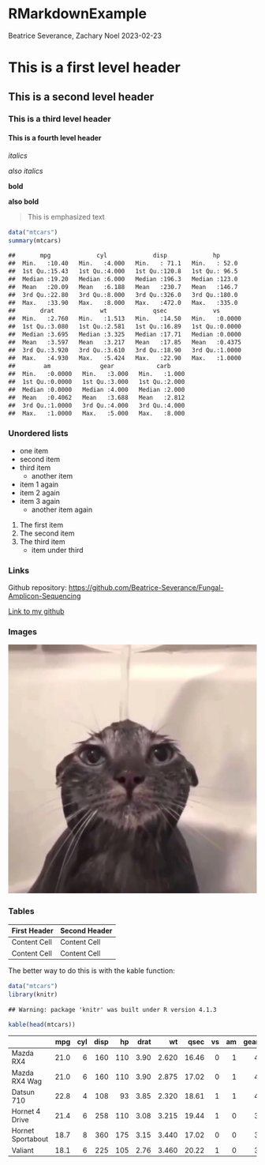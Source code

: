 RMarkdownExample
================
Beatrice Severance, Zachary Noel
2023-02-23

# This is a first level header

## This is a second level header

### This is a third level header

#### This is a fourth level header

*italics*

*also italics*

**bold**

**also bold**

> This is emphasized text

``` r
data("mtcars")
summary(mtcars)
```

    ##       mpg             cyl             disp             hp       
    ##  Min.   :10.40   Min.   :4.000   Min.   : 71.1   Min.   : 52.0  
    ##  1st Qu.:15.43   1st Qu.:4.000   1st Qu.:120.8   1st Qu.: 96.5  
    ##  Median :19.20   Median :6.000   Median :196.3   Median :123.0  
    ##  Mean   :20.09   Mean   :6.188   Mean   :230.7   Mean   :146.7  
    ##  3rd Qu.:22.80   3rd Qu.:8.000   3rd Qu.:326.0   3rd Qu.:180.0  
    ##  Max.   :33.90   Max.   :8.000   Max.   :472.0   Max.   :335.0  
    ##       drat             wt             qsec             vs        
    ##  Min.   :2.760   Min.   :1.513   Min.   :14.50   Min.   :0.0000  
    ##  1st Qu.:3.080   1st Qu.:2.581   1st Qu.:16.89   1st Qu.:0.0000  
    ##  Median :3.695   Median :3.325   Median :17.71   Median :0.0000  
    ##  Mean   :3.597   Mean   :3.217   Mean   :17.85   Mean   :0.4375  
    ##  3rd Qu.:3.920   3rd Qu.:3.610   3rd Qu.:18.90   3rd Qu.:1.0000  
    ##  Max.   :4.930   Max.   :5.424   Max.   :22.90   Max.   :1.0000  
    ##        am              gear            carb      
    ##  Min.   :0.0000   Min.   :3.000   Min.   :1.000  
    ##  1st Qu.:0.0000   1st Qu.:3.000   1st Qu.:2.000  
    ##  Median :0.0000   Median :4.000   Median :2.000  
    ##  Mean   :0.4062   Mean   :3.688   Mean   :2.812  
    ##  3rd Qu.:1.0000   3rd Qu.:4.000   3rd Qu.:4.000  
    ##  Max.   :1.0000   Max.   :5.000   Max.   :8.000

### Unordered lists

- one item
- second item
- third item
  - another item
- item 1 again
- item 2 again
- item 3 again
  - another item again

1.  The first item
2.  The second item
3.  The third item
    - item under third

### Links

Github repository:
<https://github.com/Beatrice-Severance/Fungal-Amplicon-Sequencing>

[Link to my
github](https://github.com/Beatrice-Severance/Fungal-Amplicon-Sequencing)

### Images

![Water Cat](Water%20Cat.jpg)

### Tables

| First Header | Second Header |
|--------------|---------------|
| Content Cell | Content Cell  |
| Content Cell | Content Cell  |

The better way to do this is with the kable function:

``` r
data("mtcars")
library(knitr)
```

    ## Warning: package 'knitr' was built under R version 4.1.3

``` r
kable(head(mtcars))
```

|                   |  mpg | cyl | disp |  hp | drat |    wt |  qsec |  vs |  am | gear | carb |
|:------------------|-----:|----:|-----:|----:|-----:|------:|------:|----:|----:|-----:|-----:|
| Mazda RX4         | 21.0 |   6 |  160 | 110 | 3.90 | 2.620 | 16.46 |   0 |   1 |    4 |    4 |
| Mazda RX4 Wag     | 21.0 |   6 |  160 | 110 | 3.90 | 2.875 | 17.02 |   0 |   1 |    4 |    4 |
| Datsun 710        | 22.8 |   4 |  108 |  93 | 3.85 | 2.320 | 18.61 |   1 |   1 |    4 |    1 |
| Hornet 4 Drive    | 21.4 |   6 |  258 | 110 | 3.08 | 3.215 | 19.44 |   1 |   0 |    3 |    1 |
| Hornet Sportabout | 18.7 |   8 |  360 | 175 | 3.15 | 3.440 | 17.02 |   0 |   0 |    3 |    2 |
| Valiant           | 18.1 |   6 |  225 | 105 | 2.76 | 3.460 | 20.22 |   1 |   0 |    3 |    1 |
